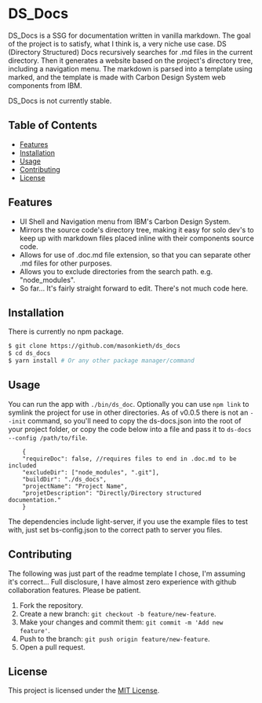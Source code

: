 # DS_Docs

DS_Docs is a SSG for documentation written in vanilla markdown. The goal of the project is to satisfy, what I think is, a very niche use case. 
DS (Directory Structured) Docs recursively searches for .md files in the current directory. Then it generates a website based on the project's directory tree, including a navigation menu.
The markdown is parsed into a template using marked, and the template is made with Carbon Design System web components from IBM. 

DS_Docs is not currently stable. 

## Table of Contents

- [Features](#features)
- [Installation](#installation)
- [Usage](#usage)
- [Contributing](#contributing)
- [License](#license)

## Features

- UI Shell and Navigation menu from IBM's Carbon Design System.
- Mirrors the source code's directory tree, making it easy for solo dev's to keep up with markdown files placed inline with their components source code.
- Allows for use of .doc.md file extension, so that you can separate other .md files for other purposes. 
- Allows you to exclude directories from the search path. e.g. "node_modules". 
- So far... It's fairly straight forward to edit. There's not much code here.

## Installation

There is currently no npm package. 

```bash
$ git clone https://github.com/masonkieth/ds_docs
$ cd ds_docs
$ yarn install # Or any other package manager/command
```

## Usage

You can run the app with ```./bin/ds_doc```. Optionally you can use ```npm link``` to symlink the project for use in other directories. As of v0.0.5 there is not an ```--init``` command, so you'll need to copy the ds-docs.json into the root of your project folder, or copy the code below into a file and pass it to ```ds-docs --config /path/to/file```.
```
    {
    "requireDoc": false, //requires files to end in .doc.md to be included
    "excludeDir": ["node_modules", ".git"],
    "buildDir": "./ds_docs",
    "projectName": "Project Name",
    "projetDescription": "Directly/Directory structured documentation."
    }
```
The dependencies include light-server, if you use the example files to test with, just set bs-config.json to the correct path to server you files. 

## Contributing

The following was just part of the readme template I chose, I'm assuming it's correct... Full disclosure, I have almost zero experience with github collaboration features. Please be patient. 

1. Fork the repository.
2. Create a new branch: `git checkout -b feature/new-feature`.
3. Make your changes and commit them: `git commit -m 'Add new feature'`.
4. Push to the branch: `git push origin feature/new-feature`.
5. Open a pull request.

## License

This project is licensed under the [MIT License](LICENSE).